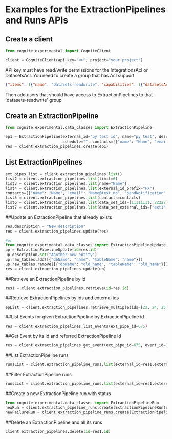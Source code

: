 # Examples for the ExtractionPipelines and Runs APIs
## Create a client
```python
from cognite.experimental import CogniteClient

client = CogniteClient(api_key="<>", project="your project")
```
API key must have read/write permissions for the IntegrationsAcl or DatasetsAcl.
You need to create a group that has Acl support
```json
{"items": [{"name": "datasets-readwrite", "capabilities": [{"datasetsAcl": {"actions": ["READ", "WRITE"], "scope": {"all": {}}}}]}]}
``` 
Then add users that should have access to ExtractionPipelines to that 'datasets-readwrite' group


## Create an ExtractionPipeline

```python
from cognite.experimental.data_classes import ExtractionPipeline

ep1 = ExtractionPipeline(external_id="py test id", name="py test", description="python generated", data_set_id=1,
                         schedule="", contacts=[{"name": "Name", "email": "Name@test.no", "sendNotification": True}])
res = client.extraction_pipelines.create(ep1)
```

## List ExtractionPipelines
```python
ext_pipes_list = client.extraction_pipelines.list()
list2 = client.extraction_pipelines.list(limit=6)
list3 = client.extraction_pipelines.list(name="Name")
list4 = client.extraction_pipelines.list(external_id_prefix="FX")
contacts=[{"name": "Name", "email": "Name@test.no", "sendNotification": True}]
list5 = client.extraction_pipelines.list(contacts=contacts)
list6 = client.extraction_pipelines.list(data_set_ids=[11111111, 22222])
list7 = client.extraction_pipelines.list(data_set_external_ids=["ext1", "ext2"])
```

##Update an ExtractionPipeline that already exists
```python
res.description = "New description"
res = client.extraction_pipelines.update(res)

#or
from cognite.experimental.data_classes import ExtractionPipelineUpdate	
up = ExtractionPipelineUpdate(id=res.id)
up.description.set("Another new entity")
up.raw_tables.add([{"dbName": "name", "tableName": "name"}])
up.raw_tables.remove([{"dbName": "old_name", "tableName": "old_name"}])
res = client.extraction_pipelines.update(up)
```

##Retrieve an ExtractionPipeline by id
```python
res1 = client.extraction_pipelines.retrieve(id=res.id)
```

##Retrieve ExtractionPipelines by ids and external ids
```python
epList = client.extraction_pipelines.retrieve_multiple(ids=[23, 24, 25, 120], external_ids=['test_id'])
```

##List Events for given ExtractionPipeline by ExtractionPipeline id
```python
res = client.extraction_pipelines.list_events(ext_pipe_id=675)
```

##Get Event by its id and referred ExtractionPipeline id
```python
res = client.extraction_pipelines.get_event(ext_pipe_id=675, event_id=112)
```

##List ExtractionPipeline runs 
```python
runsList = client.extraction_pipeline_runs.list(external_id=res1.external_id)
```

##Filter ExtractionPipeline runs 
```python
runsList = client.extraction_pipeline_runs.list(external_id=res1.external_id, statuses=['success'])
```

##Create a new ExtractionPipeline run with status
```python
from cognite.experimental.data_classes import ExtractionPipelineRun	
newRun = client.extraction_pipeline_runs.create(ExtractionPipelineRun(external_id=res1.external_id, status="success"))
newFailureRun = client.extraction_pipeline_runs.create(ExtractionPipelineRun(external_id=res1.external_id, status="failure", message="Error message"))
```

##Delete an ExtractionPipeline and all its runs
```python
client.extraction_pipelines.delete(id=res1.id)
```
